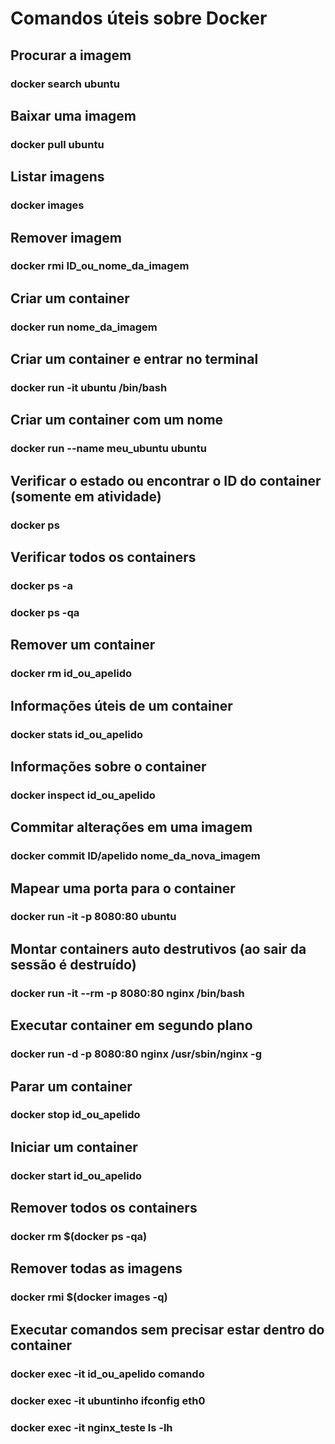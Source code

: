 # Comandos úteis sobre Docker

## Procurar a imagem
### docker search ubuntu

## Baixar uma imagem
### docker pull ubuntu

## Listar imagens
### docker images

## Remover imagem
### docker rmi ID_ou_nome_da_imagem

## Criar um container
### docker run nome_da_imagem

## Criar um container e entrar no terminal
### docker run -it ubuntu /bin/bash

## Criar um container com um nome
### docker run --name meu_ubuntu ubuntu

## Verificar o estado ou encontrar o ID do container (somente em atividade)
### docker ps

## Verificar todos os containers
### docker ps -a
### docker ps -qa

## Remover um container
### docker rm id_ou_apelido

## Informações úteis de um container
### docker stats id_ou_apelido

## Informações sobre o container
### docker inspect id_ou_apelido

## Commitar alterações em uma imagem
### docker commit ID/apelido nome_da_nova_imagem

## Mapear uma porta para o container
### docker run -it -p 8080:80 ubuntu

## Montar containers auto destrutivos (ao sair da sessão é destruído)
### docker run -it --rm -p 8080:80 nginx /bin/bash

## Executar container em segundo plano
### docker run -d -p 8080:80 nginx /usr/sbin/nginx -g

## Parar um container
### docker stop id_ou_apelido

## Iniciar um container
### docker start id_ou_apelido

## Remover todos os containers
### docker rm $(docker ps -qa)

## Remover todas as imagens
### docker rmi $(docker images -q)

## Executar comandos sem precisar estar dentro do container
### docker exec -it id_ou_apelido comando
### docker exec -it ubuntinho ifconfig eth0
### docker exec -it nginx_teste ls -lh







